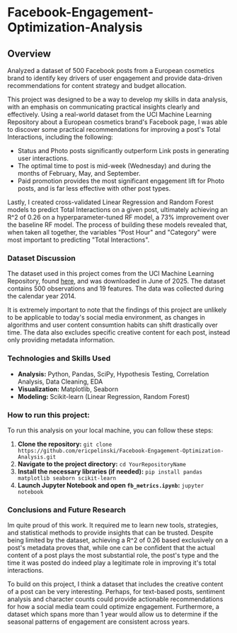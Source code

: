 # Facebook-Engagement-Optimization-Analysis

## Overview
Analyzed a dataset of 500 Facebook posts from a European cosmetics brand to identify key drivers of user engagement and provide data-driven recommendations for content strategy and budget allocation.

This project was designed to be a way to develop my skills in data analysis, with an emphasis on communicating practical insights clearly and effectively. Using a real-world dataset from the UCI Machine Learning Repository about a European cosmetics brand's Facebook page, I was able to discover some practical recommendations for improving a post's Total Interactions, including the following: 
* Status and Photo posts significantly outperform Link posts in generating user interactions.
* The optimal time to post is mid-week (Wednesday) and during the months of February, May, and September.
* Paid promotion provides the most significant engagement lift for Photo posts, and is far less effective with other post types.

Lastly, I created cross-validated Linear Regression and Random Forest models to predict Total Interactions on a given post, ultimately achieving an R^2 of 0.26 on a hyperparameter-tuned RF model, a 73% improvement over the baseline RF model. The process of building these models revealed that, when taken all together, the variables "Post Hour" and "Category" were most important to predicting "Total Interactions".

### Dataset Discussion

The dataset used in this project comes from the UCI Machine Learning Repository, found [here](https://archive.ics.uci.edu/dataset/368/facebook+metrics), and was downloaded in June of 2025. The dataset contains 500 observations and 19 features. The data was collected during the calendar year 2014.

It is extremely important to note that the findings of this project are unlikely to be applicable to today's social media environment, as changes in algorithms and user content consumtion habits can shift drastically over time. The data also excludes specific creative content for each post, instead only providing metadata information. 

### Technologies and Skills Used
* **Analysis:** Python, Pandas, SciPy, Hypothesis Testing, Correlation Analysis, Data Cleaning, EDA
* **Visualization:** Matplotlib, Seaborn
* **Modeling:** Scikit-learn (Linear Regression, Random Forest)

### How to run this project:

To run this analysis on your local machine, you can follow these steps:

1.  **Clone the repository:**
    `git clone https://github.com/ericpelinski/Facebook-Engagement-Optimization-Analysis.git`
2.  **Navigate to the project directory:**
    `cd YourRepositoryName`
3.  **Install the necessary libraries (if needed):**
    `pip install pandas matplotlib seaborn scikit-learn`
4.  **Launch Jupyter Notebook and open `fb_metrics.ipynb`:**
    `jupyter notebook`

### Conclusions and Future Research

Im quite proud of this work. It required me to learn new tools, strategies, and statistical methods to provide insights that can be trusted. Despite being limited by the dataset, achieving a R^2 of 0.26 based exclusively on a post's metadata proves that, while one can be confident that the actual content of a post plays the most substantial role, the post's type and the time it was posted do indeed play a legitimate role in improving it's total interactions. 

To build on this project, I think a dataset that includes the creative content of a post can be very interesting. Perhaps, for text-based posts, sentiment analysis and character counts could provide actionable recommendations for how a social media team could optimize engagement. Furthermore, a dataset which spans more than 1 year would allow us to determine if the seasonal patterns of engagement are consistent across years. 


